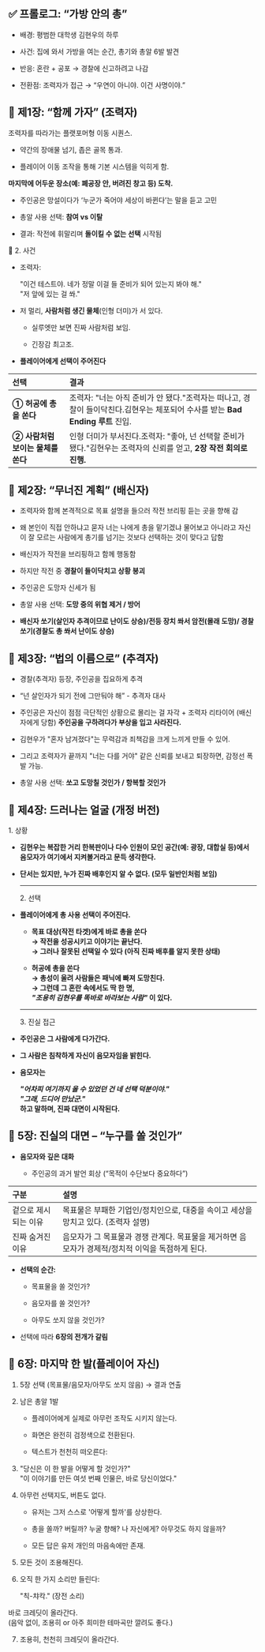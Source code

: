 ## ✅ 프롤로그: “가방 안의 총”

* 배경: 평범한 대학생 김현우의 하루

* 사건: 집에 와서 가방을 여는 순간, 총기와 총알 6발 발견

* 반응: 혼란 \+ 공포 → 경찰에 신고하려고 나감

* 전환점: 조력자가 접근 → “우연이 아니야. 이건 사명이야.”

## 🔸 제1장: “함께 가자” (조력자)

조력자를 따라가는 플랫포머형 이동 시퀀스.

* 약간의 장애물 넘기, 좁은 골목 통과.

* 플레이어 이동 조작을 통해 기본 시스템을 익히게 함.

**마지막에 어두운 장소(예: 폐공장 안, 버려진 창고 등) 도착.**

* 주인공은 망설이다가 ‘누군가 죽어야 세상이 바뀐다’는 말을 듣고 고민

* 총알 사용 선택: **참여 vs 이탈**

* 결과: 작전에 휘말리며 **돌이킬 수 없는 선택** 시작됨

📌 2\. 사건

* 조력자:

   "이건 테스트야. 네가 정말 이걸 들 준비가 되어 있는지 봐야 해."  
   "저 앞에 있는 걸 쏴."

* 저 멀리, **사람처럼 생긴 물체**(인형 더미)가 서 있다.

  * 실루엣만 보면 진짜 사람처럼 보임.

  * 긴장감 최고조.

* **플레이어에게 선택이 주어진다**

| 선택 | 결과 |
| :---- | :---- |
| **① 허공에 총을 쏜다** | 조력자: "너는 아직 준비가 안 됐다."조력자는 떠나고, 경찰이 들이닥친다.김현우는 체포되어 수사를 받는 **Bad Ending 루트** 진입. |
| **② 사람처럼 보이는 물체를 쏜다** | 인형 더미가 부서진다.조력자: "좋아, 넌 선택할 준비가 됐다."김현우는 조력자의 신뢰를 얻고, **2장 작전 회의로 진행.** |

## 🔸 제2장: “무너진 계획” (배신자)

* 조력자와 함께 본격적으로 목표 설명을 들으러 작전 브리핑 듣는 곳을 향해 감  

* 왜 본인이 직접 안하냐고 묻자 너는 나에게 총을 맡기겠냐 물어보고 아니라고 자신이 잘 모르는 사람에게 총기를 넘기는 것보다 선택하는 것이 맞다고 답함

* 배신자가 작전을 브리핑하고 함께 행동함

* 하지만 작전 중 **경찰이 들이닥치고 상황 붕괴**

* 주인공은 도망자 신세가 됨

* 총알 사용 선택: **도망 중의 위협 제거 / 방어**  
* **배신자 쏘기(살인자 추격이므로 난이도 상승)/전등 장치 쏴서 암전(몰래 도망)/ 경찰 쏘기(경찰도 총 쏴서 난이도 상승)**

## 🔸 제3장: “법의 이름으로” (추격자)

* 경찰(추격자) 등장, 주인공을 집요하게 추격

* “넌 살인자가 되기 전에 그만둬야 해” - 추격자 대사

* 주인공은 자신이 점점 극단적인 상황으로 몰리는 걸 자각 \+ 조력자 리타이어 (배신자에게 당함) 
  **주인공을 구하려다가 부상을 입고 사라진다.**  
* 김현우가 "혼자 남겨졌다"는 무력감과 죄책감을 크게 느끼게 만들 수 있어.

* 그리고 조력자가 끝까지 "너는 다를 거야" 같은 신뢰를 보내고 퇴장하면, 감정선 폭발 가능.

* 총알 사용 선택: **쏘고 도망칠 것인가 / 항복할 것인가**

## 🔸 제4장: 드러나는 얼굴 (개정 버전)

1\. 상황

* **김현우는 복잡한 거리 한복판이나 다수 인원이 모인 공간(예: 광장, 대합실 등)에서 음모자가 여기에서 지켜볼거라고 문득 생각한다.**  
* **단서는 있지만, 누가 진짜 배후인지 알 수 없다. (모두 일반인처럼 보임)**

  ---

  2\. 선택  
* **플레이어에게 총 사용 선택이 주어진다.**

  * **목표 대상(작전 타겟)에게 바로 총을 쏜다**  
     **→ 작전을 성공시키고 이야기는 끝난다.**  
     **→ 그러나 잘못된 선택일 수 있다 (아직 진짜 배후를 알지 못한 상태)**

  * **허공에 총을 쏜다**  
     **→ 총성이 울려 사람들은 패닉에 빠져 도망친다.**  
     **→ 그런데 그 혼란 속에서도 딱 한 명,**  
     ***"조용히 김현우를 똑바로 바라보는 사람"* 이 있다.**

  ---

  3\. 진실 접근

* **주인공은 그 사람에게 다가간다.**

* **그 사람은 침착하게 자신이 음모자임을 밝힌다.**

* **음모자는**

   ***"어차피 여기까지 올 수 있었던 건 네 선택 덕분이야."***  
   ***"그래, 드디어 만났군."***  
   **하고 말하며, 진짜 대면이 시작된다.**

## 🔸 5장: 진실의 대면 – “누구를 쏠 것인가”

* **음모자와 깊은 대화**

  * 주인공의 과거 발언 회상 (“목적이 수단보다 중요하다”)

| 구분 | 설명 |
| :---- | :---- |
| 겉으로 제시되는 이유 | 목표물은 부패한 기업인/정치인으로, 대중을 속이고 세상을 망치고 있다. (조력자 설명) |
| 진짜 숨겨진 이유 | 음모자가 그 목표물과 경쟁 관계다. 목표물을 제거하면 음모자가 경제적/정치적 이익을 독점하게 된다. |

* **선택의 순간:**

  * 목표물을 쏠 것인가?

  * 음모자를 쏠 것인가?

  * 아무도 쏘지 않을 것인가?

* 선택에 따라 **6장의 전개가 갈림**

## 🔸 6장: 마지막 한 발(플레이어 자신)

1. 5장 선택 (목표물/음모자/아무도 쏘지 않음) → 결과 연출

2. 남은 총알 1발

   * 플레이어에게 실제로 아무런 조작도 시키지 않는다.

   * 화면은 완전히 검정색으로 전환된다.

   * 텍스트가 천천히 떠오른다:

3. "당신은 이 한 발을 어떻게 할 것인가?"  
    "이 이야기를 만든 여섯 번째 인물은, 바로 당신이었다."

4. 아무런 선택지도, 버튼도 없다.

   * 유저는 그저 스스로 '어떻게 할까'를 상상한다.

   * 총을 쏠까? 버릴까? 누굴 향해? 나 자신에게? 아무것도 하지 않을까?

   * 모든 답은 유저 개인의 마음속에만 존재.  
5. 모든 것이 조용해진다.

6. 오직 한 가지 소리만 들린다:

    "칙-챠칵." (장전 소리)

바로 크레딧이 올라간다.  
 (음악 없이, 조용히 or 아주 희미한 테마곡만 깔려도 좋다.)

7. 조용히, 천천히 크레딧이 올라간다.


